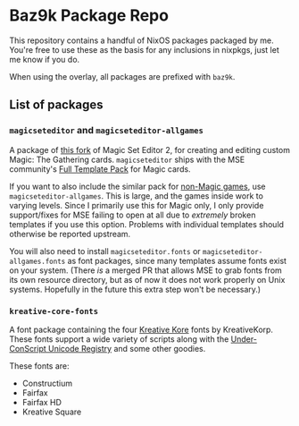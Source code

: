 # Baz9k Package Repo

This repository contains a handful of NixOS packages packaged by me. You're free to use these as the basis for any inclusions in nixpkgs, just let me know if you do.

When using the overlay, all packages are prefixed with `baz9k`.

## List of packages
### `magicseteditor` and `magicseteditor-allgames`
A package of [this fork](https://github.com/G-e-n-e-v-e-n-s-i-S/MagicSetEditor2) of Magic Set Editor 2, for creating and editing custom Magic: The Gathering cards. `magicseteditor` ships with the MSE community's [Full Template Pack](https://github.com/MagicSetEditorPacks/Full-Magic-Pack) for Magic cards.

If you want to also include the similar pack for [non-Magic games](https://github.com/MagicSetEditorPacks/Full-Non-Magic-Pack), use `magicseteditor-allgames`. This is large, and the games inside work to varying levels. Since I primarily use this for Magic only, I only provide support/fixes for MSE failing to open at all due to *extremely* broken templates if you use this option. Problems with individual templates should otherwise be reported upstream.

You will also need to install `magicseteditor.fonts` or `magicseteditor-allgames.fonts` as font packages, since many templates assume fonts exist on your system. (There *is* a merged PR that allows MSE to grab fonts from its own resource directory, but as of now it does not work properly on Unix systems. Hopefully in the future this extra step won't be necessary.)

### `kreative-core-fonts`

A font package containing the four [Kreative Kore](https://www.kreativekorp.com/software/fonts/index.shtml#kore) fonts by KreativeKorp. These fonts support a wide variety of scripts along with the [Under-ConScript Unicode Registry](https://www.kreativekorp.com/ucsur/) and some other goodies.

These fonts are:
- Constructium
- Fairfax
- Fairfax HD
- Kreative Square
